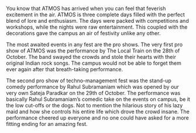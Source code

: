 <!-- TITLE: Proshows! -->
<!-- SUBTITLE: A quick summary of the ProShows we had this ATMOS'17-->

You know that ATMOS has arrived when you can feel that feverish excitement in the air. ATMOS is three complete days filled with the perfect blend of lore and enthusiasm. The days were packed with competitions and workshops, while the nights were raw entertainment. This coupled with the decorations gave the campus an air of festivity unlike any other.

The most awaited events in any fest are the pro shows. The very first pro show of ATMOS was the performance by The Local Train on the 28th of October. The band swayed the crowds and stole their hearts with their original Indian rock songs. The campus would not be able to forget them ever again after that breath-taking performance.

The second pro show of techno-management fest was the stand-up comedy performance by Rahul Subramaniam which was opened by our very own Sateja  Paradkar on the 29th of October. The performance was basically Rahul Subramaniam’s comedic take on the events on campus, be it the low cut-offs or the dogs. Not to mention the hilarious story of his lazy maid and how she controls his entire life which drove the crowd insane. The performance cheered up everyone and no one could have asked for a more fitting ending for an amazing fest.